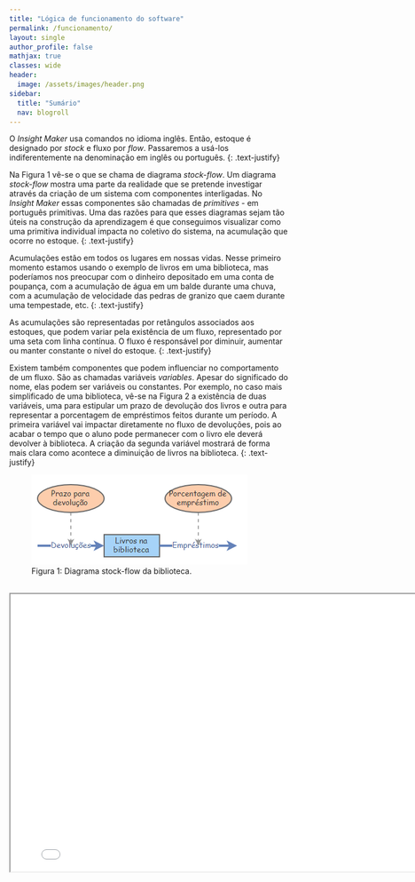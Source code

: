 ```yaml
---
title: "Lógica de funcionamento do software"
permalink: /funcionamento/
layout: single
author_profile: false
mathjax: true
classes: wide
header:
  image: /assets/images/header.png
sidebar:
  title: "Sumário"
  nav: blogroll
---
```


O _Insight Maker_ usa comandos no idioma inglês. Então, estoque é designado por _stock_ e fluxo por _flow_. Passaremos a usá-los indiferentemente na denominação em inglês ou português.
{: .text-justify}

Na Figura 1 vê-se o que se chama de diagrama _stock-flow_. Um diagrama _stock-flow_  mostra uma parte da realidade que se pretende investigar através da criação de um sistema com componentes interligadas. No _Insight Maker_ essas componentes são chamadas de _primitives_ - em português primitivas. Uma das razões para que esses diagramas  sejam tão úteis na construção da aprendizagem é que conseguimos visualizar como uma primitiva individual impacta no coletivo do sistema, na acumulação que ocorre no estoque.
{: .text-justify}

Acumulações estão em todos os lugares em nossas vidas. Nesse primeiro momento estamos usando o exemplo de livros em uma biblioteca, mas poderíamos nos preocupar com o dinheiro depositado em uma conta de poupança, com a acumulação de água em um balde durante uma chuva, com a  acumulação de velocidade das pedras de granizo que caem durante uma tempestade, etc.
{: .text-justify}

As acumulações são representadas por retângulos associados aos estoques, que podem variar pela existência de um fluxo, representado por uma seta com linha contínua. O fluxo é responsável por diminuir, aumentar ou manter constante o nível do estoque.
{: .text-justify}

Existem também componentes que podem influenciar no comportamento de um fluxo. São as chamadas variáveis _variables_. Apesar do significado do nome, elas podem ser variáveis ou constantes. Por exemplo, no caso mais simplificado de uma biblioteca, vê-se na Figura 2 a existência de duas variáveis, uma para estipular um prazo de devolução dos livros e outra para representar a porcentagem de empréstimos feitos durante um período. A primeira variável vai impactar diretamente no fluxo de devoluções, pois ao acabar o tempo que o aluno pode permanecer com o livro ele deverá devolver à biblioteca. A  criação da segunda variável mostrará de forma mais clara como acontece a diminuição de livros na biblioteca.
{: .text-justify}

 <figure>
  <img src="/assets/images/biblioteca2.png" alt="Figura 1: Diagrama stock-flow da biblioteca.">
  <figcaption>Figura 1: Diagrama stock-flow da biblioteca.</figcaption>
</figure>

<p style="text-align: center;"> <iframe width="800" height="500" src="//InsightMaker.com/insight/198148/embed?topBar=1&sideBar=1&zoom=1" title="Embedded Insight"></iframe></p>
